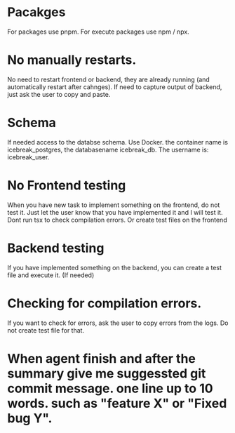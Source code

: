 # Pacakges
For packages use pnpm.
For execute packages use npm / npx.

# No manually restarts.
No need to restart frontend or backend, they are already running (and automatically restart after cahnges).
If need to capture output of backend, just ask the user to copy and paste.

# Schema
If needed access to the databse schema. Use Docker. the container name is icebreak_postgres, the databasename icebreak_db.  The username is: icebreak_user.

# No Frontend testing
When you have new task to implement something on the frontend, do not test it.
Just let the user know that you have implemented it and I will test it.
Dont run tsx to check compilation errors. Or create test files on the frontend

# Backend testing
If you have implemented something on the backend, you can create a test file and execute it. (If needed)

# Checking for compilation errors.
If you want to check for errors, ask the user to copy errors from the logs. Do not create test file for that.

# When agent finish and after the summary give me suggessted git commit message. one line up to 10 words. such as "feature X" or "Fixed bug Y".
